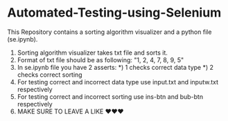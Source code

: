 # Automated-Testing-using-Selenium

This Repository contains a sorting algorithm visualizer and a python file (se.ipynb).

1) Sorting algorithm visualizer takes txt file and sorts it.
2) Format of txt file should be as following: "1, 2, 4, 7, 8, 9, 5"
3) In se.ipynb file you have 2 asserts: 
  *) 1 checks correct data type
  *) 2 checks correct sorting
4) For testing correct and incorrect data type use input.txt and inputw.txt respectively
5) For testing correct and incorrect sorting use ins-btn and bub-btn respectively
6) MAKE SURE TO LEAVE A LIKE ♥♥♥
